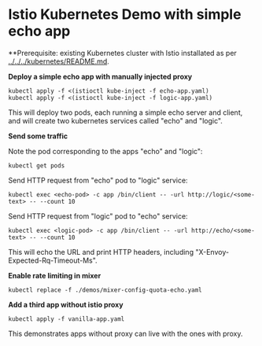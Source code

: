 # Istio Kubernetes Demo with simple echo app

**Prerequisite: existing Kubernetes cluster with Istio installated as per [../../../kubernetes/README.md](../../../kubernetes/README.md).


**Deploy a simple echo app with manually injected proxy**

    kubectl apply -f <(istioctl kube-inject -f echo-app.yaml)
    kubectl apply -f <(istioctl kube-inject -f logic-app.yaml)

This will deploy two pods, each running a simple echo server and client, and will create two kubernetes services called "echo" and "logic".

**Send some traffic**

Note the pod corresponding to the apps "echo" and "logic":

    kubectl get pods


Send HTTP request from "echo" pod to "logic" service:

    kubectl exec <echo-pod> -c app /bin/client -- -url http://logic/<some-text> -- --count 10

Send HTTP request from "logic" pod to "echo" service:

    kubectl exec <logic-pod> -c app /bin/client -- -url http://echo/<some-text> -- --count 10

This will echo the URL and print HTTP headers, including "X-Envoy-Expected-Rq-Timeout-Ms".

**Enable rate limiting in mixer**

    kubectl replace -f ./demos/mixer-config-quota-echo.yaml

**Add a third app without istio proxy**

    kubectl apply -f vanilla-app.yaml

This demonstrates apps without proxy can live with the ones with proxy.
